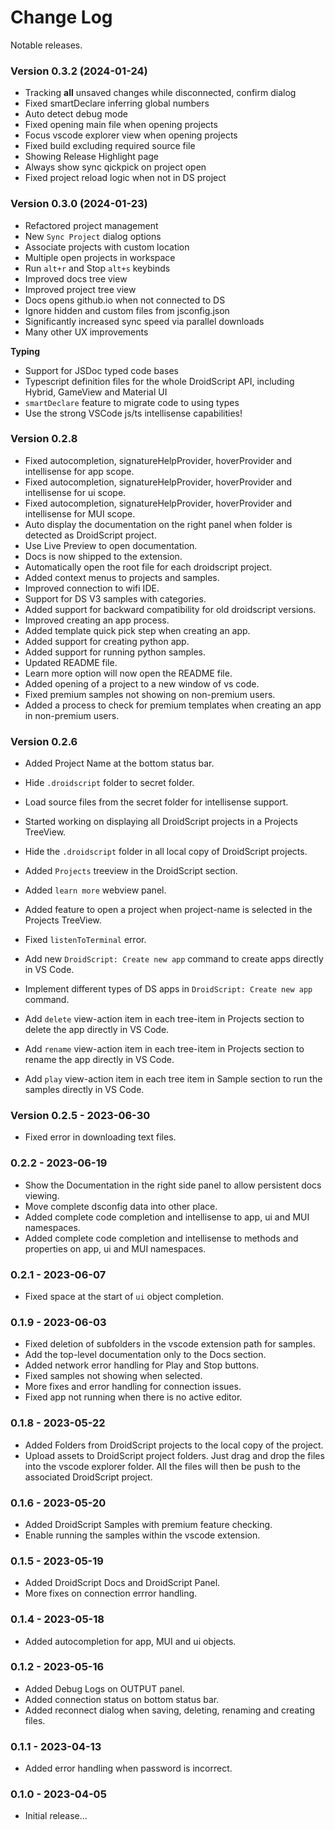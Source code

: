 # Change Log

Notable releases.

### Version 0.3.2 (2024-01-24)
- Tracking **all** unsaved changes while disconnected, confirm dialog
- Fixed smartDeclare inferring global numbers
- Auto detect debug mode
- Fixed opening main file when opening projects
- Focus vscode explorer view when opening projects
- Fixed build excluding required source file
- Showing Release Highlight page
- Always show sync qickpick on project open
- Fixed project reload logic when not in DS project

### Version 0.3.0 (2024-01-23)
- Refactored project management
- New `Sync Project` dialog options
- Associate projects with custom location
- Multiple open projects in workspace
- Run `alt+r` and Stop `alt+s` keybinds
- Improved docs tree view
- Improved project tree view
- Docs opens github.io when not connected to DS
- Ignore hidden and custom files from jsconfig.json
- Significantly increased sync speed via parallel downloads
- Many other UX improvements

**Typing**
- Support for JSDoc typed code bases
- Typescript definition files for the whole DroidScript API, including Hybrid, GameView and Material UI
- `smartDeclare` feature to migrate code to using types
- Use the strong VSCode js/ts intellisense capabilities!

### Version 0.2.8
- Fixed autocompletion, signatureHelpProvider, hoverProvider and intellisense for app scope.
- Fixed autocompletion, signatureHelpProvider, hoverProvider and intellisense for ui scope.
- Fixed autocompletion, signatureHelpProvider, hoverProvider and intellisense for MUI scope.
- Auto display the documentation on the right panel when folder is detected as DroidScript project.
- Use Live Preview to open documentation.
- Docs is now shipped to the extension.
- Automatically open the root file for each droidscript project.
- Added context menus to projects and samples.
- Improved connection to wifi IDE.
- Support for DS V3 samples with categories.
- Added support for backward compatibility for old droidscript versions.
- Improved creating an app process.
- Added template quick pick step when creating an app.
- Added support for creating python app.
- Added support for running python samples.
- Updated README file.
- Learn more option will now open the README file.
- Added opening of a project to a new window of vs code.
- Fixed premium samples not showing on non-premium users.
- Added a process to check for premium templates when creating an app in non-premium users.

### Version 0.2.6
- Added Project Name at the bottom status bar.
- Hide `.droidscript` folder to secret folder.
- Load source files from the secret folder for intellisense support.
- Started working on displaying all DroidScript projects in a Projects TreeView.
- Hide the `.droidscript` folder in all local copy of DroidScript projects.
- Added `Projects` treeview in the DroidScript section.
- Added `learn more` webview panel.
- Added feature to open a project when project-name is selected in the Projects TreeView.

- Fixed `listenToTerminal` error.
- Add new `DroidScript: Create new app` command to create apps directly in VS Code.
- Implement different types of DS apps in `DroidScript: Create new app` command.
- Add `delete` view-action item in each tree-item in Projects section to delete the app directly in VS Code.
- Add `rename` view-action item in each tree-item in Projects section to rename the app directly in VS Code.
- Add `play` view-action item in each tree item in Sample section to run the samples directly in VS Code.

### Version 0.2.5 - 2023-06-30
- Fixed error in downloading text files.

### 0.2.2 - 2023-06-19
- Show the Documentation in the right side panel to allow persistent docs viewing.
- Move complete dsconfig data into other place.
- Added complete code completion and intellisense to app, ui and MUI namespaces.
- Added complete code completion and intellisense to methods and properties on app, ui and MUI namespaces.

### 0.2.1 - 2023-06-07
- Fixed space at the start of `ui` object completion.

### 0.1.9 - 2023-06-03
- Fixed deletion of subfolders in the vscode extension path for samples.
- Add the top-level documentation only to the Docs section.
- Added network error handling for Play and Stop buttons.
- Fixed samples not showing when selected.
- More fixes and error handling for connection issues.
- Fixed app not running when there is no active editor.

### 0.1.8 - 2023-05-22
- Added Folders from DroidScript projects to the local copy of the project.
- Upload assets to DroidScript project folders. Just drag and drop the files into the vscode explorer folder. All the files will then be push to the associated DroidScript project.

### 0.1.6 - 2023-05-20
- Added DroidScript Samples with premium feature checking.
- Enable running the samples within the vscode extension.

### 0.1.5 - 2023-05-19
- Added DroidScript Docs and DroidScript Panel.
- More fixes on connection errror handling.

### 0.1.4 - 2023-05-18
- Added autocompletion for app, MUI and ui objects.

### 0.1.2 - 2023-05-16
- Added Debug Logs on OUTPUT panel.
- Added connection status on bottom status bar.
- Added reconnect dialog when saving, deleting, renaming and creating files.

### 0.1.1 - 2023-04-13
- Added error handling when password is incorrect.

### 0.1.0 - 2023-04-05
- Initial release...